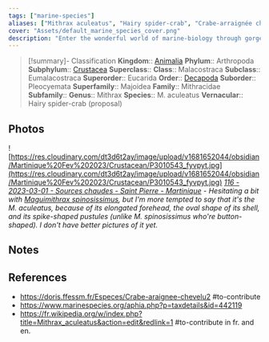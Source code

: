 ```yaml
---
tags: ["marine-species"]
aliases: ["Mithrax aculeatus", "Hairy spider-crab", "Crabe-arraignée chevelu"]
cover: "Assets/default_marine_species_cover.png"
description: "Enter the wonderful world of marine-biology through gorgeous underwater pictures of marine animals. Crustaceans decapoda are taxons that encompasses crabs, shrimps, lobsters, and other well known crustaceans (and sea food indeed)."
---
```

> [!summary]- Classification
**Kingdom**:: [Animalia](Animalia.md)
**Phylum**:: Arthropoda
**Subphylum**:: [Crustacea](Crustacea.md)
**Superclass**::
**Class**:: Malacostraca
**Subclass**:: Eumalacostraca
**Superorder**:: Eucarida
**Order**:: [Decapoda](Decapoda.md)
**Suborder**:: Pleocyemata
**Superfamily**:: Majoidea
**Family**:: Mithracidae
**Subfamily**::
**Genus**:: Mithrax
**Species**:: M. aculeatus
**Vernacular**:: Hairy spider-crab (proposal)

## Photos
![https://res.cloudinary.com/dt3d6t2ay/image/upload/v1681652044/obsidian/Martinique%20Fev%202023/Crustacean/P3010543_fyvpyt.jpg](https://res.cloudinary.com/dt3d6t2ay/image/upload/v1681652044/obsidian/Martinique%20Fev%202023/Crustacean/P3010543_fyvpyt.jpg)
*[116 - 2023-03-01 - Sources chaudes - Saint Pierre - Martinique](116%20-%202023-03-01%20-%20Sources%20chaudes%20-%20Saint%20Pierre%20-%20Martinique.md) - Hesitating a bit with [Maguimithrax spinosissimus](Maguimithrax%20spinosissimus%20-%20Channel%20clinging%20crab.md), but I'm more tempted to say that it's the M. aculeatus, because of its elongated forehead, the oval shape of its shell, and its spike-shaped pustules (unlike M. spinosissimus who're button-shaped). I don't have better pictures of it yet.*

## Notes

## References
- https://doris.ffessm.fr/Especes/Crabe-araignee-chevelu2 #to-contribute 
- https://www.marinespecies.org/aphia.php?p=taxdetails&id=442119
- https://fr.wikipedia.org/w/index.php?title=Mithrax_aculeatus&action=edit&redlink=1 #to-contribute in fr. and en.